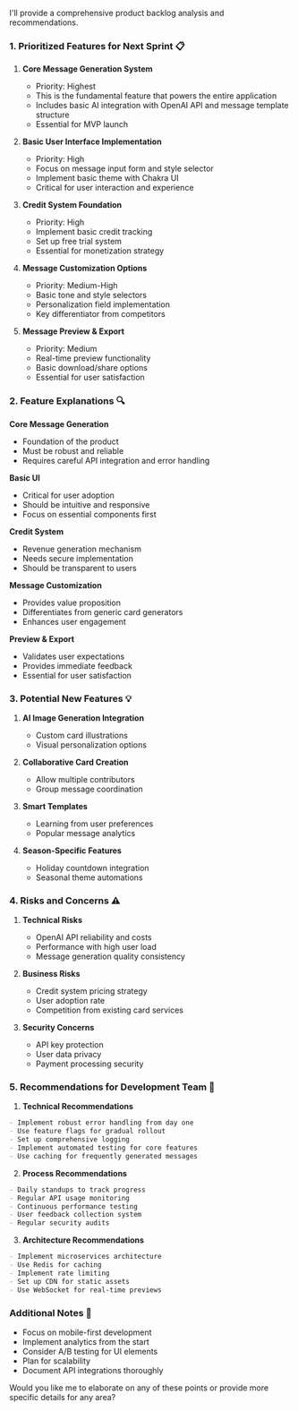I'll provide a comprehensive product backlog analysis and recommendations.

### 1. Prioritized Features for Next Sprint 📋

1. **Core Message Generation System**

    - Priority: Highest
    - This is the fundamental feature that powers the entire application
    - Includes basic AI integration with OpenAI API and message template structure
    - Essential for MVP launch

2. **Basic User Interface Implementation**

    - Priority: High
    - Focus on message input form and style selector
    - Implement basic theme with Chakra UI
    - Critical for user interaction and experience

3. **Credit System Foundation**

    - Priority: High
    - Implement basic credit tracking
    - Set up free trial system
    - Essential for monetization strategy

4. **Message Customization Options**

    - Priority: Medium-High
    - Basic tone and style selectors
    - Personalization field implementation
    - Key differentiator from competitors

5. **Message Preview & Export**
    - Priority: Medium
    - Real-time preview functionality
    - Basic download/share options
    - Essential for user satisfaction

### 2. Feature Explanations 🔍

**Core Message Generation**

- Foundation of the product
- Must be robust and reliable
- Requires careful API integration and error handling

**Basic UI**

- Critical for user adoption
- Should be intuitive and responsive
- Focus on essential components first

**Credit System**

- Revenue generation mechanism
- Needs secure implementation
- Should be transparent to users

**Message Customization**

- Provides value proposition
- Differentiates from generic card generators
- Enhances user engagement

**Preview & Export**

- Validates user expectations
- Provides immediate feedback
- Essential for user satisfaction

### 3. Potential New Features 💡

1. **AI Image Generation Integration**

    - Custom card illustrations
    - Visual personalization options

2. **Collaborative Card Creation**

    - Allow multiple contributors
    - Group message coordination

3. **Smart Templates**

    - Learning from user preferences
    - Popular message analytics

4. **Season-Specific Features**
    - Holiday countdown integration
    - Seasonal theme automations

### 4. Risks and Concerns ⚠️

1. **Technical Risks**

    - OpenAI API reliability and costs
    - Performance with high user load
    - Message generation quality consistency

2. **Business Risks**

    - Credit system pricing strategy
    - User adoption rate
    - Competition from existing card services

3. **Security Concerns**
    - API key protection
    - User data privacy
    - Payment processing security

### 5. Recommendations for Development Team 📌

1. **Technical Recommendations**

```markdown
- Implement robust error handling from day one
- Use feature flags for gradual rollout
- Set up comprehensive logging
- Implement automated testing for core features
- Use caching for frequently generated messages
```

2. **Process Recommendations**

```markdown
- Daily standups to track progress
- Regular API usage monitoring
- Continuous performance testing
- User feedback collection system
- Regular security audits
```

3. **Architecture Recommendations**

```markdown
- Implement microservices architecture
- Use Redis for caching
- Implement rate limiting
- Set up CDN for static assets
- Use WebSocket for real-time previews
```

### Additional Notes 📝

- Focus on mobile-first development
- Implement analytics from the start
- Consider A/B testing for UI elements
- Plan for scalability
- Document API integrations thoroughly

Would you like me to elaborate on any of these points or provide more specific details for any area?
